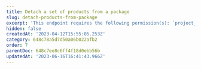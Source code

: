 ```yaml
---
title: Detach a set of products from a package
slug: detach-products-from-package
excerpt: 'This endpoint requires the following permission(s): `project_configuration:packages:read_write`.'
hidden: false
createdAt: '2023-04-12T15:55:05.253Z'
category: 648c78a5d7d50a06b022afb2
order: 7
parentDoc: 648c7ee8c6ff4f18d0ebb56b
updatedAt: '2023-06-16T16:41:43.966Z'
---
```


